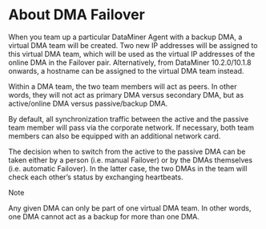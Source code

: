 # About DMA Failover

When you team up a particular DataMiner Agent with a backup DMA, a virtual DMA team will be created. Two new IP addresses will be assigned to this virtual DMA team, which will be used as the virtual IP addresses of the online DMA in the Failover pair. Alternatively, from DataMiner 10.2.0/10.1.8 onwards, a hostname can be assigned to the virtual DMA team instead.

Within a DMA team, the two team members will act as peers. In other words, they will not act as primary DMA versus secondary DMA, but as active/online DMA versus passive/backup DMA.

By default, all synchronization traffic between the active and the passive team member will pass via the corporate network. If necessary, both team members can also be equipped with an additional network card.

The decision when to switch from the active to the passive DMA can be taken either by a person (i.e. manual Failover) or by the DMAs themselves (i.e. automatic Failover). In the latter case, the two DMAs in the team will check each other’s status by exchanging heartbeats.

> [!NOTE]
> Any given DMA can only be part of one virtual DMA team. In other words, one DMA cannot act as a backup for more than one DMA.
